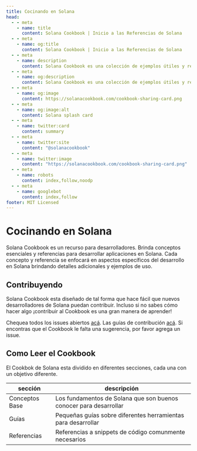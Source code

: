 ```yaml
---
title: Cocinando en Solana
head:
  - - meta
    - name: title
      content: Solana Cookbook | Inicio a las Referencias de Solana
  - - meta
    - name: og:title
      content: Solana Cookbook | Inicio a las Referencias de Solana
  - - meta
    - name: description
      content: Solana Cookbook es una colección de ejemplos útiles y referencias para desarrollar en Solana
  - - meta
    - name: og:description
      content: Solana Cookbook es una colección de ejemplos útiles y referencias para desarrollar en Solana
  - - meta
    - name: og:image
      content: https://solanacookbook.com/cookbook-sharing-card.png
  - - meta
    - name: og:image:alt
      content: Solana splash card
  - - meta
    - name: twitter:card
      content: summary
  - - meta
    - name: twitter:site
      content: "@solanacookbook"
  - - meta
    - name: twitter:image
      content: "https://solanacookbook.com/cookbook-sharing-card.png"
  - - meta
    - name: robots
      content: index,follow,noodp
  - - meta
    - name: googlebot
      content: index,follow
footer: MIT Licensed
---
```


# Cocinando en Solana

Solana Cookbook es un recurso para desarrolladores. Brinda conceptos esenciales y referencias para desarrollar aplicaciones en Solana.
Cada concepto y referencia se enfocará en aspectos específicos del desarrollo en Solana brindando detalles adicionales y ejemplos de uso.

## Contribuyendo

Solana Cookbook esta diseñado de tal forma que hace fácil que nuevos desarrolladores de Solana puedan contribuir. Incluso si no sabes cómo hacer algo ¡contribuir al Cookbook es una gran manera de aprender!

Chequea todos los issues abiertos [acá](https://github.com/solana-developers/solana-cookbook/issues). Las guías de contribución [acá](https://github.com/solana-developers/solana-cookbook#contributing). Si encontras que el Cookbook le falta una sugerencia, por favor agrega un issue.

## Como Leer el Cookbook

El Cookbok de Solana esta dividido en diferentes secciones, cada una con un objetivo diferente.

| sección        | descripción                                                       |
| -------------- | ----------------------------------------------------------------- |
| Conceptos Base | Los fundamentos de Solana que son buenos conocer para desarrollar |
| Guías          | Pequeñas guías sobre diferentes herramientas para desarrollar     |
| Referencias    | Referencias a snippets de código comunmente necesarios            |
